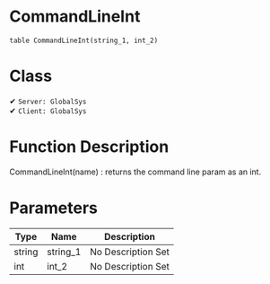 # CommandLineInt
```
table CommandLineInt(string_1, int_2)
```
# Class
✔ `Server: GlobalSys`  
✔ `Client: GlobalSys`  

# Function Description
CommandLineInt(name) : returns the command line param as an int.
# Parameters
Type|Name|Description
--|--|--
string|string_1|No Description Set
int|int_2|No Description Set
